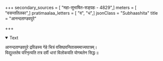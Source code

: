 +++
secondary_sources = [ "महा-सुभाषित-सङ्ग्रहः - 4829",]
meters = [ "वसन्ततिलका",]
pratimaalaa_letters = [ "व", "ध",]
jsonClass = "Subhaashita"
title = "आनन्दताण्डवपुरे"

+++

<details open><summary>Text</summary>

आनन्दताण्डवपुरे द्रविडस्य गेहे चित्रं वसिष्ठवनितासममाज्यपात्रम्।  
विद्युल्लतेव परिनृत्यति तत्र दर्वी धारां विलोकयति योगबलेन सिद्धः॥
</details>
